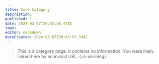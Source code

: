 ```yaml
---
title: Core Category
description: 
published: 1
date: 2024-03-07T20:43:58.478Z
tags: 
editor: markdown
dateCreated: 2024-03-07T20:43:57.394Z
---
```


> This is a category page. It contains no information. You were likely linked here by an invalid URL.
{.is-warning}